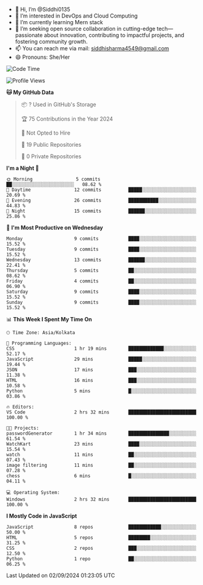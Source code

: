 - 👋 Hi, I’m @Siddhi0135
- 👀 I’m interested in DevOps and Cloud Computing
- 🌱 I’m currently learning Mern stack
- 💞️ I’m seeking open source collaboration in cutting-edge
     tech—passionate about innovation, contributing to impactful projects,
     and fostering community growth.
- 📫 You can reach me via mail: siddhisharma4549@gmail.com
- 😄 Pronouns: She/Her


<!--START_SECTION:waka-->
![Code Time](http://img.shields.io/badge/Code%20Time-10%20hrs%2019%20mins-blue)

![Profile Views](http://img.shields.io/badge/Profile%20Views-104-blue)

**🐱 My GitHub Data** 

> 📦 ? Used in GitHub's Storage 
 > 
> 🏆 75 Contributions in the Year 2024
 > 
> 🚫 Not Opted to Hire
 > 
> 📜 19 Public Repositories 
 > 
> 🔑 0 Private Repositories 
 > 
**I'm a Night 🦉** 

```text
🌞 Morning                5 commits           ██░░░░░░░░░░░░░░░░░░░░░░░   08.62 % 
🌆 Daytime                12 commits          █████░░░░░░░░░░░░░░░░░░░░   20.69 % 
🌃 Evening                26 commits          ███████████░░░░░░░░░░░░░░   44.83 % 
🌙 Night                  15 commits          ██████░░░░░░░░░░░░░░░░░░░   25.86 % 
```
📅 **I'm Most Productive on Wednesday** 

```text
Monday                   9 commits           ████░░░░░░░░░░░░░░░░░░░░░   15.52 % 
Tuesday                  9 commits           ████░░░░░░░░░░░░░░░░░░░░░   15.52 % 
Wednesday                13 commits          ██████░░░░░░░░░░░░░░░░░░░   22.41 % 
Thursday                 5 commits           ██░░░░░░░░░░░░░░░░░░░░░░░   08.62 % 
Friday                   4 commits           ██░░░░░░░░░░░░░░░░░░░░░░░   06.90 % 
Saturday                 9 commits           ████░░░░░░░░░░░░░░░░░░░░░   15.52 % 
Sunday                   9 commits           ████░░░░░░░░░░░░░░░░░░░░░   15.52 % 
```


📊 **This Week I Spent My Time On** 

```text
🕑︎ Time Zone: Asia/Kolkata

💬 Programming Languages: 
CSS                      1 hr 19 mins        █████████████░░░░░░░░░░░░   52.17 % 
JavaScript               29 mins             █████░░░░░░░░░░░░░░░░░░░░   19.44 % 
JSON                     17 mins             ███░░░░░░░░░░░░░░░░░░░░░░   11.38 % 
HTML                     16 mins             ███░░░░░░░░░░░░░░░░░░░░░░   10.58 % 
Python                   5 mins              █░░░░░░░░░░░░░░░░░░░░░░░░   03.86 % 

🔥 Editors: 
VS Code                  2 hrs 32 mins       █████████████████████████   100.00 % 

🐱‍💻 Projects: 
passwordGenerator        1 hr 34 mins        ███████████████░░░░░░░░░░   61.54 % 
WatchKart                23 mins             ████░░░░░░░░░░░░░░░░░░░░░   15.54 % 
watch                    11 mins             ██░░░░░░░░░░░░░░░░░░░░░░░   07.43 % 
image filtering          11 mins             ██░░░░░░░░░░░░░░░░░░░░░░░   07.28 % 
chess                    6 mins              █░░░░░░░░░░░░░░░░░░░░░░░░   04.11 % 

💻 Operating System: 
Windows                  2 hrs 32 mins       █████████████████████████   100.00 % 
```

**I Mostly Code in JavaScript** 

```text
JavaScript               8 repos             ████████████░░░░░░░░░░░░░   50.00 % 
HTML                     5 repos             ████████░░░░░░░░░░░░░░░░░   31.25 % 
CSS                      2 repos             ███░░░░░░░░░░░░░░░░░░░░░░   12.50 % 
Python                   1 repo              ██░░░░░░░░░░░░░░░░░░░░░░░   06.25 % 
```




 Last Updated on 02/09/2024 01:23:05 UTC
<!--END_SECTION:waka-->

<!---
Siddhi0135/Siddhi0135 is a ✨ special ✨ repository because its `README.md` (this file) appears on your GitHub profile.
You can click the Preview link to take a look at your changes.
--->
